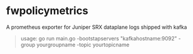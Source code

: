 # fwpolicymetrics
A prometheus exporter for Juniper SRX dataplane logs shipped with kafka


> usage: go run main.go -bootstapservers "kafkahostname:9092" -group yourgroupname -topic yourtopicname
